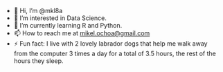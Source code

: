 - 👋 Hi, I’m @mkl8a
- 👀 I’m interested in Data Science.
- 🌱 I’m currently learning R and Python.
- 📫 How to reach me at mikel.ochoa@gmail.com
- ⚡ Fun fact: I live with 2 lovely labrador dogs that help me walk away from the computer 3 times a day for a total of 3.5 hours, the rest of the hours they sleep.

<!---
mkl8a/mkl8a is a ✨ special ✨ repository because its `README.md` (this file) appears on your GitHub profile.
You can click the Preview link to take a look at your changes.
--->
